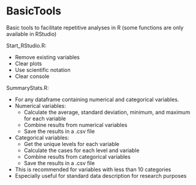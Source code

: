 # BasicTools
Basic tools to facilitate repetitive analyses in R (some functions are only available in RStudio)

Start_RStudio.R:
- Remove existing variables
- Clear plots
- Use scientific notation
- Clear console

SummaryStats.R:
- For any dataframe containing numerical and categorical variables.
- Numerical variables:
  - Calculate the average, standard deviation, minimum, and maximum for each variable
  - Combine results from numerical variables
  - Save the results in a .csv file
- Categorical variables:
  - Get the unique levels for each variable
  - Calculate the cases for each level and variable
  - Combine results from categorical variables
  - Save the results in a .csv file
- This is recommended for variables with less than 10 categories
- Especially useful for standard data description for research purposes


